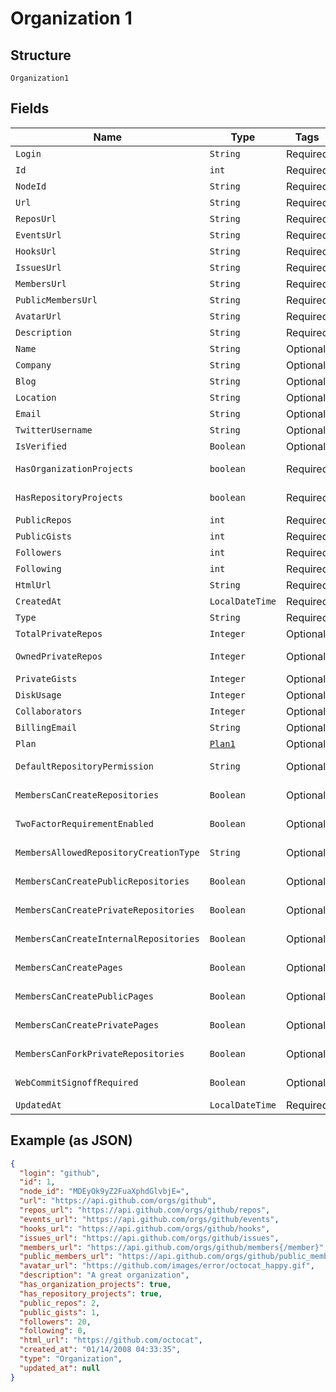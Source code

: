 
# Organization 1

## Structure

`Organization1`

## Fields

| Name | Type | Tags | Description | Getter | Setter |
|  --- | --- | --- | --- | --- | --- |
| `Login` | `String` | Required | - | String getLogin() | setLogin(String login) |
| `Id` | `int` | Required | - | int getId() | setId(int id) |
| `NodeId` | `String` | Required | - | String getNodeId() | setNodeId(String nodeId) |
| `Url` | `String` | Required | - | String getUrl() | setUrl(String url) |
| `ReposUrl` | `String` | Required | - | String getReposUrl() | setReposUrl(String reposUrl) |
| `EventsUrl` | `String` | Required | - | String getEventsUrl() | setEventsUrl(String eventsUrl) |
| `HooksUrl` | `String` | Required | - | String getHooksUrl() | setHooksUrl(String hooksUrl) |
| `IssuesUrl` | `String` | Required | - | String getIssuesUrl() | setIssuesUrl(String issuesUrl) |
| `MembersUrl` | `String` | Required | - | String getMembersUrl() | setMembersUrl(String membersUrl) |
| `PublicMembersUrl` | `String` | Required | - | String getPublicMembersUrl() | setPublicMembersUrl(String publicMembersUrl) |
| `AvatarUrl` | `String` | Required | - | String getAvatarUrl() | setAvatarUrl(String avatarUrl) |
| `Description` | `String` | Required | - | String getDescription() | setDescription(String description) |
| `Name` | `String` | Optional | - | String getName() | setName(String name) |
| `Company` | `String` | Optional | - | String getCompany() | setCompany(String company) |
| `Blog` | `String` | Optional | - | String getBlog() | setBlog(String blog) |
| `Location` | `String` | Optional | - | String getLocation() | setLocation(String location) |
| `Email` | `String` | Optional | - | String getEmail() | setEmail(String email) |
| `TwitterUsername` | `String` | Optional | - | String getTwitterUsername() | setTwitterUsername(String twitterUsername) |
| `IsVerified` | `Boolean` | Optional | - | Boolean getIsVerified() | setIsVerified(Boolean isVerified) |
| `HasOrganizationProjects` | `boolean` | Required | - | boolean getHasOrganizationProjects() | setHasOrganizationProjects(boolean hasOrganizationProjects) |
| `HasRepositoryProjects` | `boolean` | Required | - | boolean getHasRepositoryProjects() | setHasRepositoryProjects(boolean hasRepositoryProjects) |
| `PublicRepos` | `int` | Required | - | int getPublicRepos() | setPublicRepos(int publicRepos) |
| `PublicGists` | `int` | Required | - | int getPublicGists() | setPublicGists(int publicGists) |
| `Followers` | `int` | Required | - | int getFollowers() | setFollowers(int followers) |
| `Following` | `int` | Required | - | int getFollowing() | setFollowing(int following) |
| `HtmlUrl` | `String` | Required | - | String getHtmlUrl() | setHtmlUrl(String htmlUrl) |
| `CreatedAt` | `LocalDateTime` | Required | - | LocalDateTime getCreatedAt() | setCreatedAt(LocalDateTime createdAt) |
| `Type` | `String` | Required | - | String getType() | setType(String type) |
| `TotalPrivateRepos` | `Integer` | Optional | - | Integer getTotalPrivateRepos() | setTotalPrivateRepos(Integer totalPrivateRepos) |
| `OwnedPrivateRepos` | `Integer` | Optional | - | Integer getOwnedPrivateRepos() | setOwnedPrivateRepos(Integer ownedPrivateRepos) |
| `PrivateGists` | `Integer` | Optional | - | Integer getPrivateGists() | setPrivateGists(Integer privateGists) |
| `DiskUsage` | `Integer` | Optional | - | Integer getDiskUsage() | setDiskUsage(Integer diskUsage) |
| `Collaborators` | `Integer` | Optional | - | Integer getCollaborators() | setCollaborators(Integer collaborators) |
| `BillingEmail` | `String` | Optional | - | String getBillingEmail() | setBillingEmail(String billingEmail) |
| `Plan` | [`Plan1`](../../doc/models/plan-1.md) | Optional | - | Plan1 getPlan() | setPlan(Plan1 plan) |
| `DefaultRepositoryPermission` | `String` | Optional | - | String getDefaultRepositoryPermission() | setDefaultRepositoryPermission(String defaultRepositoryPermission) |
| `MembersCanCreateRepositories` | `Boolean` | Optional | - | Boolean getMembersCanCreateRepositories() | setMembersCanCreateRepositories(Boolean membersCanCreateRepositories) |
| `TwoFactorRequirementEnabled` | `Boolean` | Optional | - | Boolean getTwoFactorRequirementEnabled() | setTwoFactorRequirementEnabled(Boolean twoFactorRequirementEnabled) |
| `MembersAllowedRepositoryCreationType` | `String` | Optional | - | String getMembersAllowedRepositoryCreationType() | setMembersAllowedRepositoryCreationType(String membersAllowedRepositoryCreationType) |
| `MembersCanCreatePublicRepositories` | `Boolean` | Optional | - | Boolean getMembersCanCreatePublicRepositories() | setMembersCanCreatePublicRepositories(Boolean membersCanCreatePublicRepositories) |
| `MembersCanCreatePrivateRepositories` | `Boolean` | Optional | - | Boolean getMembersCanCreatePrivateRepositories() | setMembersCanCreatePrivateRepositories(Boolean membersCanCreatePrivateRepositories) |
| `MembersCanCreateInternalRepositories` | `Boolean` | Optional | - | Boolean getMembersCanCreateInternalRepositories() | setMembersCanCreateInternalRepositories(Boolean membersCanCreateInternalRepositories) |
| `MembersCanCreatePages` | `Boolean` | Optional | - | Boolean getMembersCanCreatePages() | setMembersCanCreatePages(Boolean membersCanCreatePages) |
| `MembersCanCreatePublicPages` | `Boolean` | Optional | - | Boolean getMembersCanCreatePublicPages() | setMembersCanCreatePublicPages(Boolean membersCanCreatePublicPages) |
| `MembersCanCreatePrivatePages` | `Boolean` | Optional | - | Boolean getMembersCanCreatePrivatePages() | setMembersCanCreatePrivatePages(Boolean membersCanCreatePrivatePages) |
| `MembersCanForkPrivateRepositories` | `Boolean` | Optional | - | Boolean getMembersCanForkPrivateRepositories() | setMembersCanForkPrivateRepositories(Boolean membersCanForkPrivateRepositories) |
| `WebCommitSignoffRequired` | `Boolean` | Optional | - | Boolean getWebCommitSignoffRequired() | setWebCommitSignoffRequired(Boolean webCommitSignoffRequired) |
| `UpdatedAt` | `LocalDateTime` | Required | - | LocalDateTime getUpdatedAt() | setUpdatedAt(LocalDateTime updatedAt) |

## Example (as JSON)

```json
{
  "login": "github",
  "id": 1,
  "node_id": "MDEyOk9yZ2FuaXphdGlvbjE=",
  "url": "https://api.github.com/orgs/github",
  "repos_url": "https://api.github.com/orgs/github/repos",
  "events_url": "https://api.github.com/orgs/github/events",
  "hooks_url": "https://api.github.com/orgs/github/hooks",
  "issues_url": "https://api.github.com/orgs/github/issues",
  "members_url": "https://api.github.com/orgs/github/members{/member}",
  "public_members_url": "https://api.github.com/orgs/github/public_members{/member}",
  "avatar_url": "https://github.com/images/error/octocat_happy.gif",
  "description": "A great organization",
  "has_organization_projects": true,
  "has_repository_projects": true,
  "public_repos": 2,
  "public_gists": 1,
  "followers": 20,
  "following": 0,
  "html_url": "https://github.com/octocat",
  "created_at": "01/14/2008 04:33:35",
  "type": "Organization",
  "updated_at": null
}
```

